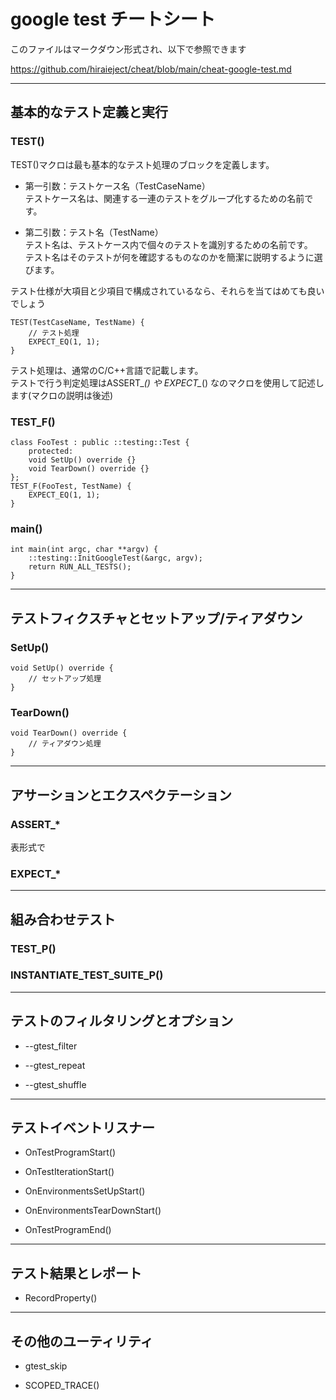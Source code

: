 
# google test チートシート

このファイルはマークダウン形式され、以下で参照できます

https://github.com/hiraieject/cheat/blob/main/cheat-google-test.md

----
## 基本的なテスト定義と実行

### TEST()

TEST()マクロは最も基本的なテスト処理のブロックを定義します。

- 第一引数：テストケース名（TestCaseName）  
    テストケース名は、関連する一連のテストをグループ化するための名前です。

- 第二引数：テスト名（TestName）  
    テスト名は、テストケース内で個々のテストを識別するための名前です。  
    テスト名はそのテストが何を確認するものなのかを簡潔に説明するように選びます。
    
テスト仕様が大項目と少項目で構成されているなら、それらを当てはめても良いでしょう

    TEST(TestCaseName, TestName) {
        // テスト処理
        EXPECT_EQ(1, 1);
    }

テスト処理は、通常のC/C++言語で記載します。  
テストで行う判定処理はASSERT_*() や EXPECT_*() なのマクロを使用して記述します(マクロの説明は後述)

### TEST_F()

    class FooTest : public ::testing::Test {
        protected:
        void SetUp() override {}
        void TearDown() override {}
    };
    TEST_F(FooTest, TestName) {
        EXPECT_EQ(1, 1);
    }


### main()

    int main(int argc, char **argv) {
        ::testing::InitGoogleTest(&argc, argv);
        return RUN_ALL_TESTS();
    }

----
## テストフィクスチャとセットアップ/ティアダウン

### SetUp()

    void SetUp() override {
        // セットアップ処理
    }

### TearDown()

    void TearDown() override {
        // ティアダウン処理
    }

----
## アサーションとエクスペクテーション

### ASSERT_*

表形式で

### EXPECT_*

----
## 組み合わせテスト

### TEST_P()

### INSTANTIATE_TEST_SUITE_P()

----
## テストのフィルタリングとオプション

- --gtest_filter

- --gtest_repeat

- --gtest_shuffle

----
## テストイベントリスナー

- OnTestProgramStart()

- OnTestIterationStart()

- OnEnvironmentsSetUpStart()

- OnEnvironmentsTearDownStart()

- OnTestProgramEnd()

----
## テスト結果とレポート

- RecordProperty()

----
## その他のユーティリティ

- gtest_skip

- SCOPED_TRACE()
